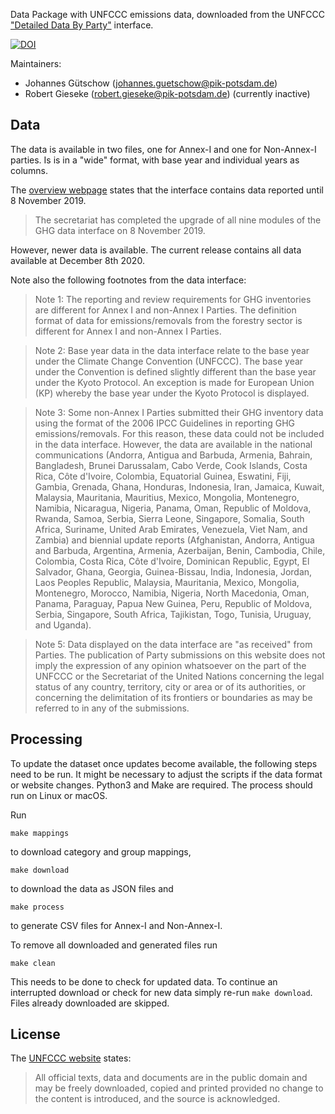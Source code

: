 Data Package with UNFCCC emissions data, downloaded from the UNFCCC ["Detailed Data By Party"](http://di.unfccc.int/detailed_data_by_party) interface.

[![DOI](https://zenodo.org/badge/251323371.svg)](https://zenodo.org/badge/latestdoi/251323371)


Maintainers:

- Johannes Gütschow (<johannes.guetschow@pik-potsdam.de>)
- Robert Gieseke (<robert.gieseke@pik-potsdam.de>) (currently inactive)


## Data

The data is available in two files, one for Annex-I and one for Non-Annex-I parties.
Is is in a "wide" format, with base year and individual years as columns.

The [overview webpage](https://unfccc.int/process-and-meetings/transparency-and-reporting/greenhouse-gas-data/ghg-data-unfccc/ghg-data-from-unfccc) states that the interface contains data reported until 8 November 2019.

> The secretariat has completed the upgrade of all nine modules of the GHG data interface on 8 November 2019.

However, newer data is available. The current release contains all data available at December 8th 2020.

Note also the following footnotes from the data interface:

> Note 1: The reporting and review requirements for GHG inventories are different for Annex I and non-Annex I Parties. The definition format of data for emissions/removals from the forestry sector is different for Annex I and non-Annex I Parties.

> Note 2: Base year data in the data interface relate to the base year under the Climate Change Convention (UNFCCC). The base year under the Convention is defined slightly different than the base year under the Kyoto Protocol. An exception is made for European Union (KP) whereby the base year under the Kyoto Protocol is displayed.

> Note 3: Some non-Annex I Parties submitted their GHG inventory data using the format of the 2006 IPCC Guidelines in reporting GHG emissions/removals. For this reason, these data could not be included in the data interface. However, the data are available in the national communications (Andorra, Antigua and Barbuda, Armenia, Bahrain, Bangladesh, Brunei Darussalam, Cabo Verde, Cook Islands, Costa Rica, Côte d'Ivoire, Colombia, Equatorial Guinea, Eswatini, Fiji, Gambia, Grenada, Ghana, Honduras, Indonesia, Iran, Jamaica, Kuwait, Malaysia, Mauritania, Mauritius, Mexico, Mongolia, Montenegro, Namibia, Nicaragua, Nigeria, Panama, Oman, Republic of Moldova, Rwanda, Samoa, Serbia, Sierra Leone, Singapore, Somalia, South Africa, Suriname, United Arab Emirates, Venezuela, Viet Nam, and Zambia) and biennial update reports (Afghanistan, Andorra, Antigua and Barbuda, Argentina, Armenia, Azerbaijan, Benin, Cambodia, Chile, Colombia, Costa Rica, Côte d'Ivoire, Dominican Republic, Egypt, El Salvador, Ghana, Georgia, Guinea-Bissau, India, Indonesia, Jordan, Laos Peoples Republic, Malaysia, Mauritania, Mexico, Mongolia, Montenegro, Morocco, Namibia, Nigeria, North Macedonia, Oman, Panama, Paraguay, Papua New Guinea, Peru, Republic of Moldova, Serbia, Singapore, South Africa, Tajikistan, Togo, Tunisia, Uruguay, and Uganda).

> Note 5: Data displayed on the data interface are "as received" from Parties. The publication of Party submissions on this website does not imply the expression of any opinion whatsoever on the part of the UNFCCC or the Secretariat of the United Nations concerning the legal status of any country, territory, city or area or of its authorities, or concerning the delimitation of its frontiers or boundaries as may be referred to in any of the submissions.



## Processing

To update the dataset once updates become available, the following steps need to be run. It might be necessary to adjust the scripts if the data format or website changes. Python3 and Make are required. The process should run on Linux or macOS.

Run

```shell
make mappings
```

to download category and group mappings,

```shell
make download
```

to download the data as JSON files and

```shell
make process
```

to generate CSV files for Annex-I and Non-Annex-I.

To remove all downloaded and generated files run

```shell
make clean
```

This needs to be done to check for updated data. To continue an interrupted
download or check for new data simply re-run `make download`.
Files already downloaded are skipped.


## License

The [UNFCCC website](http://unfccc.int/home/items/2783.php) states:

> All official texts, data and documents are in the public domain and may be freely downloaded, copied and printed provided no change to the content is introduced, and the source is acknowledged.
